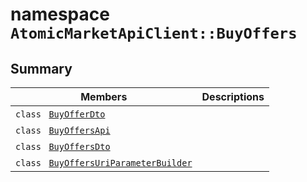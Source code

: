 # namespace `AtomicMarketApiClient::BuyOffers` 

## Summary

 Members                                | Descriptions                                
----------------------------------------|---------------------------------------------
`class ` [`BuyOfferDto`](.github/workflows/documentation/md/AtomicMarketApiClient--BuyOffers--BuyOfferDto.md#class_atomic_market_api_client_1_1_buy_offers_1_1_buy_offer_dto) | 
`class ` [`BuyOffersApi`](.github/workflows/documentation/md/AtomicMarketApiClient--BuyOffers--BuyOffersApi.md#class_atomic_market_api_client_1_1_buy_offers_1_1_buy_offers_api) | 
`class ` [`BuyOffersDto`](.github/workflows/documentation/md/AtomicMarketApiClient--BuyOffers--BuyOffersDto.md#class_atomic_market_api_client_1_1_buy_offers_1_1_buy_offers_dto) | 
`class ` [`BuyOffersUriParameterBuilder`](.github/workflows/documentation/md/AtomicMarketApiClient--BuyOffers--BuyOffersUriParameterBuilder.md#class_atomic_market_api_client_1_1_buy_offers_1_1_buy_offers_uri_parameter_builder) | 

